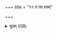 +++
title = "११ तं त्वा वयम्"

+++
<details><summary>मूलम् (GR)</summary>

तं त्वा वयं पितो वचोभिर्  
गावो न हव्या सुषूदिम ।  
अस्मभ्यं त्वा सधमादं  
देवेभ्यस् त्वा सधमादम् ॥
</details>
